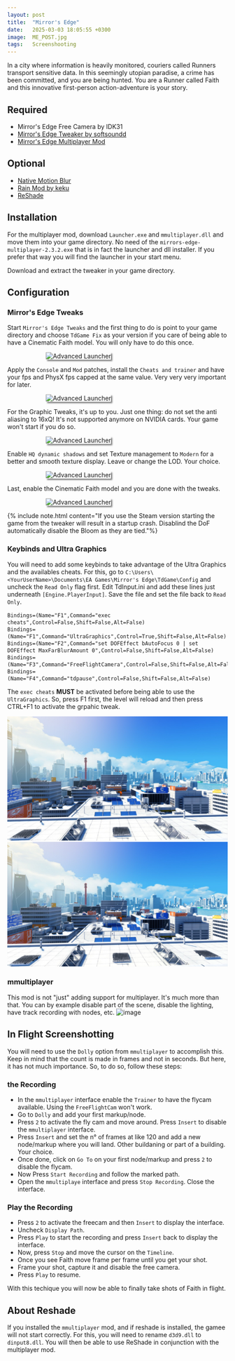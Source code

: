```yaml
---
layout: post
title:  "Mirror's Edge"
date:   2025-03-03 18:05:55 +0300
image:  ME_POST.jpg
tags:   Screenshooting
---
```


In a city where information is heavily monitored, couriers called Runners transport sensitive data. In this seemingly utopian paradise, a crime has been committed, and you are being hunted. 
You are a Runner called Faith and this innovative first-person action-adventure is your story.

## Required
* Mirror's Edge Free Camera by IDK31
* [Mirror's Edge Tweaker by softsoundd](https://www.moddb.com/games/mirrors-edge/addons/persistent-fov)
* [Mirror's Edge Multiplayer Mod](https://github.com/LucasOe/mmultiplayer/releases)

## Optional
* [Native Motion Blur](https://www.moddb.com/games/mirrors-edge/addons/native-motion-blur)
* [Rain Mod by keku](https://www.moddb.com/games/mirrors-edge/addons/rainy-mod)
* [ReShade](https://reshade.me)

## Installation
For the multiplayer mod, download `Launcher.exe` and `mmultiplayer.dll` and move them into your game directory. No need of the `mirrors-edge-multiplayer-2.3.2.exe` that is in fact the launcher and dll installer.
If you prefer that way you will find the launcher in your start menu. 
<p></p>
Download and extract the tweaker in your game directory. 

## Configuration
### Mirror's Edge Tweaks
Start `Mirror's Edge Tweaks` and the first thing to do is point to your game directory and choose `TdGame Fix` as your version if you care of being able to have a Cinematic Faith model. You will only have to do this once. 

<div style="width:65%; margin: auto;">
<img src="https://github.com/user-attachments/assets/9fb5066e-24bc-48ed-8568-73721a17d310" alt="Advanced Launcher" style="box-shadow: 3px 3px 3px gray;">
</div>
<div> </div>

Apply the `Console` and `Mod` patches, install the `Cheats and trainer` and have your fps and PhysX fps capped at the same value. Very very very important for later. 
<div style="width:65%; margin: auto;">
<img src="https://github.com/user-attachments/assets/5f9be333-261b-4f52-828b-0719d6b919c8" alt="Advanced Launcher" style="box-shadow: 3px 3px 3px gray;">
</div>
<div> </div>

For the Graphic Tweaks, it's up to you. Just one thing: do not set the anti aliasing to 16xQ! It's not supported anymore on NVIDIA cards. Your game won't start if you do so.
<div style="width:65%; margin: auto;">
<img src="https://github.com/user-attachments/assets/bff46ef0-35a8-4935-ae39-90dfef2ac8f3" alt="Advanced Launcher" style="box-shadow: 3px 3px 3px gray;">
</div>
<div> </div>

Enable `HQ dynamic shadows` and set Texture management to `Modern` for a better and smooth texture display. Leave or change the LOD. Your choice. 
<div style="width:65%; margin: auto;">
<img src="https://github.com/user-attachments/assets/9e65f5ee-ac8e-4eaa-9a84-0bf64573d089" alt="Advanced Launcher" style="box-shadow: 3px 3px 3px gray;">
</div>
<div> </div>


Last, enable the Cinematic Faith model and you are done with the tweaks. 
<div style="width:65%; margin: auto;">
<img src="https://github.com/user-attachments/assets/8288f7be-bd4f-41cc-82d3-2c3b1d77aded" alt="Advanced Launcher" style="box-shadow: 3px 3px 3px gray;">
</div>
<div> </div>

{% include note.html content="If you use the Steam version starting the game from the tweaker will result in a startup crash. Disablind the DoF automatically disable the Bloom as they are tied."%}

### Keybinds and Ultra Graphics
You will need to add some keybinds to take advantage of the Ultra Graphics and the availables cheats. For this, go to `C:\Users\<YourUserName>\Documents\EA Games\Mirror's Edge\TdGame\Config` and uncheck the `Read Only` flag first. Edit TdInput.ini and add these lines just underneath `[Engine.PlayerInput]`. Save the file and set the file back to `Read Only`.
```
Bindings=(Name="F1",Command="exec cheats",Control=False,Shift=False,Alt=False)
Bindings=(Name="F1",Command="UltraGraphics",Control=True,Shift=False,Alt=False)
Bindings=(Name="F2",Command="set DOFEffect bAutoFocus 0 | set DOFEffect MaxFarBlurAmount 0",Control=False,Shift=False,Alt=False)
Bindings=(Name="F3",Command="FreeFlightCamera",Control=False,Shift=False,Alt=False)
Bindings=(Name="F4",Command="tdpause",Control=False,Shift=False,Alt=False)
```
The `exec cheats` **MUST** be activated before being able to use the `UltraGraphics`. So, press F1 first, the level will reload and then press CTRL+F1 to activate the grpahic tweak.

<script defer
  src="https://cdn.jsdelivr.net/npm/img-comparison-slider@8/dist/index.js">
</script>
<link
  rel="stylesheet"
  href="https://cdn.jsdelivr.net/npm/img-comparison-slider@8/dist/styles.css"
/>

<img-comparison-slider>
  <img slot="first" src="/images/ME_01A.jpg" />
  <img slot="second" src="/images/ME_01B.jpg" />
</img-comparison-slider>

### mmultiplayer
This mod is not "just" adding support for multiplayer. It's much more than that. You can by example disable part of the scene, disable the lighting, have track recording with nodes, etc. 
![image](https://github.com/user-attachments/assets/d22f682d-c12e-4252-80a1-d787c7fb5705)

## In Flight Screenshotting

You will need to use the `Dolly` option from `mmultiplayer` to accomplish this. Keep in mind that the count is made in frames and not in seconds. But here, it has not much importance. So, to do so, follow these steps:

### the Recording
* In the `mmultiplayer` interface enable the `Trainer` to have the flycam available. Using the `FreeFlightCam` won't work.
* Go to `Dolly` and add your first markup/node.
* Press `2` to activate the fly cam and move around. Press `Insert` to disable the `mmultiplayer` interface.
* Press `Insert` and set the n° of frames at like 120 and add a new node/markup where you will land. Other buildaning or part of a building. Your choice.
* Once done, click on `Go To` on your first node/markup and press `2` to disable the flycam.
* Now Press `Start Recording` and follow the marked path.
* Open the `mmultiplaye` interface and press `Stop Recording`. Close the interface.

### Play the Recording
* Press `2` to activate the freecam and then `Insert` to display the interface.
* Uncheck `Display Path`.
* Press `Play` to start the recording and press `Insert` back to display the interface.
* Now, press `Stop` and move the cursor on the `Timeline`.
* Once you see Faith move frame per frame until you get your shot.
* Frame your shot, capture it and disable the free camera.
* Press `Play` to resume.

With this techique you will now be able to finally take shots of Faith in flight. 


## About Reshade
If you installed the `mmultiplayer` mod, and if reshade is installed, the gamee will not start correctly. For this, you will need to rename `d3d9.dll` to `dinput8.dll`.
You will then be able to use ReShade in conjunction with the multiplayer mod.
